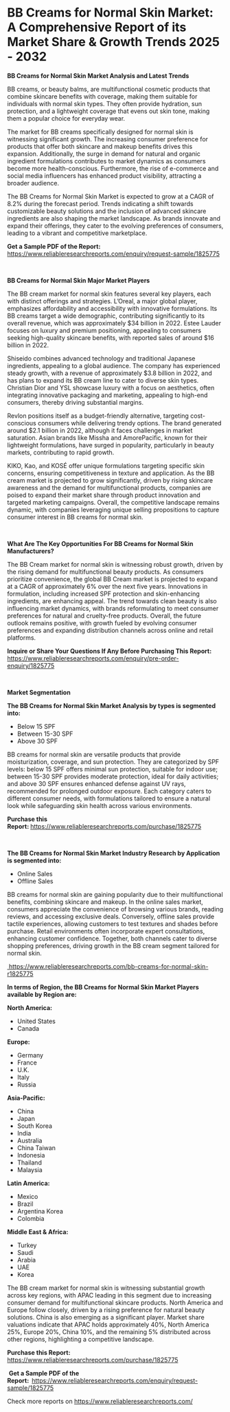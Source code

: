 <p><h1>BB Creams for Normal Skin Market: A Comprehensive Report of its Market Share & Growth Trends 2025 - 2032</h1></p><p><strong>BB Creams for Normal Skin Market Analysis and Latest Trends</strong></p>
<p><p>BB creams, or beauty balms, are multifunctional cosmetic products that combine skincare benefits with coverage, making them suitable for individuals with normal skin types. They often provide hydration, sun protection, and a lightweight coverage that evens out skin tone, making them a popular choice for everyday wear. </p><p>The market for BB creams specifically designed for normal skin is witnessing significant growth. The increasing consumer preference for products that offer both skincare and makeup benefits drives this expansion. Additionally, the surge in demand for natural and organic ingredient formulations contributes to market dynamics as consumers become more health-conscious. Furthermore, the rise of e-commerce and social media influencers has enhanced product visibility, attracting a broader audience.</p><p>The BB Creams for Normal Skin Market is expected to grow at a CAGR of 8.2% during the forecast period. Trends indicating a shift towards customizable beauty solutions and the inclusion of advanced skincare ingredients are also shaping the market landscape. As brands innovate and expand their offerings, they cater to the evolving preferences of consumers, leading to a vibrant and competitive marketplace.</p></p>
<p><strong>Get a Sample PDF of the Report:&nbsp;</strong> <a href="https://www.reliableresearchreports.com/enquiry/request-sample/1825775?utm_campaign=2203&utm_medium=2&utm_source=Github&utm_content=ia&utm_term=05042025&utm_id=bb-creams-for-normal-skin">https://www.reliableresearchreports.com/enquiry/request-sample/1825775</a></p>
<p>&nbsp;</p>
<p><strong>BB Creams for Normal Skin Major Market Players</strong></p>
<p><p>The BB cream market for normal skin features several key players, each with distinct offerings and strategies. L’Oreal, a major global player, emphasizes affordability and accessibility with innovative formulations. Its BB creams target a wide demographic, contributing significantly to its overall revenue, which was approximately $34 billion in 2022. Estee Lauder focuses on luxury and premium positioning, appealing to consumers seeking high-quality skincare benefits, with reported sales of around $16 billion in 2022.</p><p>Shiseido combines advanced technology and traditional Japanese ingredients, appealing to a global audience. The company has experienced steady growth, with a revenue of approximately $3.8 billion in 2022, and has plans to expand its BB cream line to cater to diverse skin types. Christian Dior and YSL showcase luxury with a focus on aesthetics, often integrating innovative packaging and marketing, appealing to high-end consumers, thereby driving substantial margins.</p><p>Revlon positions itself as a budget-friendly alternative, targeting cost-conscious consumers while delivering trendy options. The brand generated around $2.1 billion in 2022, although it faces challenges in market saturation. Asian brands like Missha and AmorePacific, known for their lightweight formulations, have surged in popularity, particularly in beauty markets, contributing to rapid growth.</p><p>KIKO, Kao, and KOSÉ offer unique formulations targeting specific skin concerns, ensuring competitiveness in texture and application. As the BB cream market is projected to grow significantly, driven by rising skincare awareness and the demand for multifunctional products, companies are poised to expand their market share through product innovation and targeted marketing campaigns. Overall, the competitive landscape remains dynamic, with companies leveraging unique selling propositions to capture consumer interest in BB creams for normal skin.</p></p>
<p>&nbsp;</p>
<p><strong>What Are The Key Opportunities For BB Creams for Normal Skin Manufacturers?</strong></p>
<p><p>The BB Cream market for normal skin is witnessing robust growth, driven by the rising demand for multifunctional beauty products. As consumers prioritize convenience, the global BB Cream market is projected to expand at a CAGR of approximately 6% over the next five years. Innovations in formulation, including increased SPF protection and skin-enhancing ingredients, are enhancing appeal. The trend towards clean beauty is also influencing market dynamics, with brands reformulating to meet consumer preferences for natural and cruelty-free products. Overall, the future outlook remains positive, with growth fueled by evolving consumer preferences and expanding distribution channels across online and retail platforms.</p></p>
<p><strong>Inquire or Share Your Questions If Any Before Purchasing This Report:</strong> <a href="https://www.reliableresearchreports.com/enquiry/pre-order-enquiry/1825775?utm_campaign=2203&utm_medium=2&utm_source=Github&utm_content=ia&utm_term=05042025&utm_id=bb-creams-for-normal-skin">https://www.reliableresearchreports.com/enquiry/pre-order-enquiry/1825775</a></p>
<p>&nbsp;</p>
<p><strong>Market Segmentation</strong></p>
<p><strong>The BB Creams for Normal Skin Market Analysis by types is segmented into:</strong></p>
<p><ul><li>Below 15 SPF</li><li>Between 15-30 SPF</li><li>Above 30 SPF</li></ul></p>
<p><p>BB creams for normal skin are versatile products that provide moisturization, coverage, and sun protection. They are categorized by SPF levels: below 15 SPF offers minimal sun protection, suitable for indoor use; between 15-30 SPF provides moderate protection, ideal for daily activities; and above 30 SPF ensures enhanced defense against UV rays, recommended for prolonged outdoor exposure. Each category caters to different consumer needs, with formulations tailored to ensure a natural look while safeguarding skin health across various environments.</p></p>
<p><strong>Purchase this Report:&nbsp;</strong><a href="https://www.reliableresearchreports.com/purchase/1825775?utm_campaign=2203&utm_medium=2&utm_source=Github&utm_content=ia&utm_term=05042025&utm_id=bb-creams-for-normal-skin">https://www.reliableresearchreports.com/purchase/1825775</a></p>
<p>&nbsp;</p>
<p><strong>The BB Creams for Normal Skin Market Industry Research by Application is segmented into:</strong></p>
<p><ul><li>Online Sales</li><li>Offline Sales</li></ul></p>
<p><p>BB creams for normal skin are gaining popularity due to their multifunctional benefits, combining skincare and makeup. In the online sales market, consumers appreciate the convenience of browsing various brands, reading reviews, and accessing exclusive deals. Conversely, offline sales provide tactile experiences, allowing customers to test textures and shades before purchase. Retail environments often incorporate expert consultations, enhancing customer confidence. Together, both channels cater to diverse shopping preferences, driving growth in the BB cream segment tailored for normal skin.</p></p>
<p><a href="https://www.reliableresearchreports.com/bb-creams-for-normal-skin-r1825775?utm_campaign=2203&utm_medium=2&utm_source=Github&utm_content=ia&utm_term=05042025&utm_id=bb-creams-for-normal-skin">&nbsp;https://www.reliableresearchreports.com/bb-creams-for-normal-skin-r1825775</a></p>
<p><strong>In terms of Region, the BB Creams for Normal Skin Market Players available by Region are:</strong></p>
<p>
    <p> <strong> North America: </strong>
        <ul>
            <li>United States</li>
            <li>Canada</li>
        </ul>
        </p> 
    <p> <strong> Europe: </strong>
        <ul>
            <li>Germany</li>
            <li>France</li>
            <li>U.K.</li>
            <li>Italy</li>
            <li>Russia</li>
        </ul>
        </p> 
    <p> <strong> Asia-Pacific: </strong>
        <ul>
            <li>China</li>
            <li>Japan</li>
            <li>South Korea</li>
            <li>India</li>
            <li>Australia</li>
            <li>China Taiwan</li>
            <li>Indonesia</li>
            <li>Thailand</li>
            <li>Malaysia</li>
        </ul>
        </p> 
    <p> <strong> Latin America: </strong>
        <ul>
            <li>Mexico</li>
            <li>Brazil</li>
            <li>Argentina Korea</li>
            <li>Colombia</li>
        </ul>
        </p> 
    <p> <strong> Middle East & Africa: </strong>
        <ul>
            <li>Turkey</li>
            <li>Saudi</li>
            <li>Arabia</li>
            <li>UAE</li>
            <li>Korea</li>
        </ul>
    </p>
    </p>
<p><p>The BB cream market for normal skin is witnessing substantial growth across key regions, with APAC leading in this segment due to increasing consumer demand for multifunctional skincare products. North America and Europe follow closely, driven by a rising preference for natural beauty solutions. China is also emerging as a significant player. Market share valuations indicate that APAC holds approximately 40%, North America 25%, Europe 20%, China 10%, and the remaining 5% distributed across other regions, highlighting a competitive landscape.</p></p>
<p><strong>Purchase this Report: </strong><a href="https://www.reliableresearchreports.com/purchase/1825775?utm_campaign=2203&utm_medium=2&utm_source=Github&utm_content=ia&utm_term=05042025&utm_id=bb-creams-for-normal-skin">https://www.reliableresearchreports.com/purchase/1825775</a></p>
<p>&nbsp;<strong>Get a Sample PDF of the Report:&nbsp;&nbsp;</strong><a href="https://www.reliableresearchreports.com/enquiry/request-sample/1825775?utm_campaign=2203&utm_medium=2&utm_source=Github&utm_content=ia&utm_term=05042025&utm_id=bb-creams-for-normal-skin">https://www.reliableresearchreports.com/enquiry/request-sample/1825775</a></p>
<p><strong></strong></p>
<p>Check more reports on <a href="https://www.reliableresearchreports.com/?utm_campaign=2203&utm_medium=2&utm_source=Github&utm_content=ia&utm_term=05042025&utm_id=bb-creams-for-normal-skin">https://www.reliableresearchreports.com/</a></p>